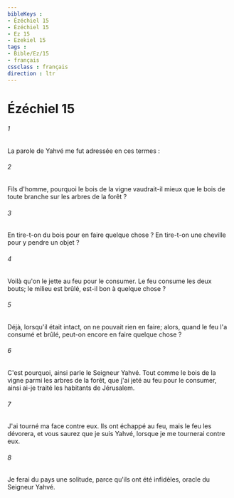 ```yaml
---
bibleKeys : 
- Ézéchiel 15
- Ézéchiel 15
- Ez 15
- Ezekiel 15
tags : 
- Bible/Ez/15
- français
cssclass : français
direction : ltr
---
```


# Ézéchiel 15

###### 1
La parole de Yahvé me fut adressée en ces termes : 
###### 2
Fils d'homme, pourquoi le bois de la vigne vaudrait-il mieux que le bois de toute branche sur les arbres de la forêt ? 
###### 3
En tire-t-on du bois pour en faire quelque chose ? En tire-t-on une cheville pour y pendre un objet ? 
###### 4
Voilà qu'on le jette au feu pour le consumer. Le feu consume les deux bouts; le milieu est brûlé, est-il bon à quelque chose ? 
###### 5
Déjà, lorsqu'il était intact, on ne pouvait rien en faire; alors, quand le feu l'a consumé et brûlé, peut-on encore en faire quelque chose ? 
###### 6
C'est pourquoi, ainsi parle le Seigneur Yahvé. Tout comme le bois de la vigne parmi les arbres de la forêt, que j'ai jeté au feu pour le consumer, ainsi ai-je traité les habitants de Jérusalem. 
###### 7
J'ai tourné ma face contre eux. Ils ont échappé au feu, mais le feu les dévorera, et vous saurez que je suis Yahvé, lorsque je me tournerai contre eux. 
###### 8
Je ferai du pays une solitude, parce qu'ils ont été infidèles, oracle du Seigneur Yahvé. 
